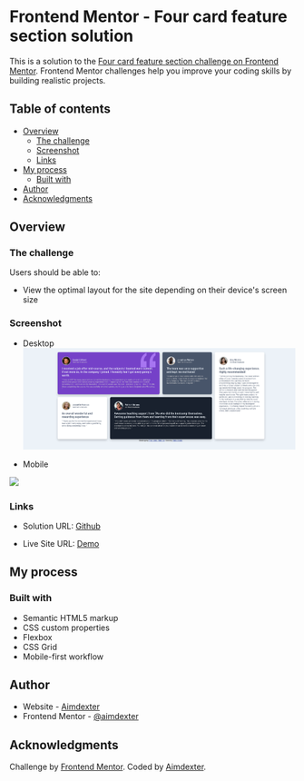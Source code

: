 # Frontend Mentor - Four card feature section solution

This is a solution to the [Four card feature section challenge on Frontend Mentor](https://www.frontendmentor.io/challenges/four-card-feature-section-weK1eFYK). Frontend Mentor challenges help you improve your coding skills by building realistic projects. 

## Table of contents

- [Overview](#overview)
  - [The challenge](#the-challenge)
  - [Screenshot](#screenshot)
  - [Links](#links)
- [My process](#my-process)
  - [Built with](#built-with)
- [Author](#author)
- [Acknowledgments](#acknowledgments)


## Overview

### The challenge

Users should be able to:

- View the optimal layout for the site depending on their device's screen size

### Screenshot
- Desktop
![](./images/desktop.png)

- Mobile

![](./images/phone.png)

### Links

- Solution URL: [Github](https://github.com/aimdexter/)

- Live Site URL: [Demo](https://aimdexter.github.io/)

## My process

### Built with

- Semantic HTML5 markup
- CSS custom properties
- Flexbox
- CSS Grid
- Mobile-first workflow

## Author

- Website - [Aimdexter](https://github.com/aimdexter)
- Frontend Mentor - [@aimdexter](https://www.frontendmentor.io/profile/aimdexter)

## Acknowledgments
Challenge by <a href="https://www.frontendmentor.io?ref=challenge" target="_blank">Frontend Mentor</a>.
Coded by <a href="https://github.com/aimdexter">Aimdexter</a>.


